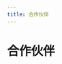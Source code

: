 ```yaml
---
title: 合作伙伴
---
```


# 合作伙伴
<template>
  <a-row :gutter="[32,16]">
      <a-col :span="6">
        <a-card hoverable style="width: 300px">
            <img
            slot="cover"
            alt="example"
            src="../.vuepress/public/img/peiqi.png"
            />
            <a-card-meta title="PeiQi文库">
            <a-avatar
                slot="avatar"
                src="/img/home.svg"
            />
            </a-card-meta>
        </a-card>
      </a-col>
      <a-col :span="6">
        <a-card hoverable style="width: 300px">
            <img
            slot="cover"
            alt="example"
            src="../.vuepress/public/img/image-20220313010144238.png"
            />
            <a-card-meta title="WgpSec">
            <a-avatar
                slot="avatar"
                src="https://wiki.wgpsec.org/assets/logo.svg"
            />
            </a-card-meta>
        </a-card>
      </a-col>
      <a-col :span="6">
        <a-card hoverable style="width: 300px">
            <img
            slot="cover"
            alt="example"
            src="../.vuepress/public/img/WX20220317-211458@2x.png"
            />
            <a-card-meta title="且听安全">
            <a-avatar
                slot="avatar"
                src="/img/qtaq.svg"
            />
            </a-card-meta>
        </a-card>
      </a-col>
      <a-col :span="6">
        <a-card hoverable style="width: 300px">
            <img
            slot="cover"
            alt="example"
            src="../.vuepress/public/img/WX20220317-212458@2x.png"
            />
            <a-card-meta title="阿乐你好">
            <a-avatar
                slot="avatar"
                src="/img/alnh.svg"
            />
            </a-card-meta>
        </a-card>
      </a-col>
  </a-row>
  <a-row :gutter="[32,16]">
      <a-col :span="6">
        <a-card hoverable style="width: 300px">
            <img
            slot="cover"
            alt="example"
            src="../.vuepress/public/img/WX20220318-133140@2x.png"
            />
            <a-card-meta title="红队ing">
            <a-avatar
                slot="avatar"
                src="/img/hding.svg"
            />
            </a-card-meta>
        </a-card>
      </a-col>
      <a-col :span="6">
        <a-card hoverable style="width: 300px">
            <img
            slot="cover"
            alt="example"
            src="../.vuepress/public/img/WX20220318-141511@2x.png"
            />
            <a-card-meta title="TeamsSix">
            <a-avatar
                slot="avatar"
                src="/img/teamssix.svg"
            />
            </a-card-meta>
        </a-card>
      </a-col>
      <a-col :span="6">
        <a-card hoverable style="width: 300px">
            <img
            slot="cover"
            alt="example"
            src="../.vuepress/public/img/image-20220318142047184.png"
            />
            <a-card-meta title="从零开始的回忆录">
            <a-avatar
                slot="avatar"
                src="/img/so.svg"
            />
            </a-card-meta>
        </a-card>
      </a-col>
      <a-col :span="6">
        <a-card hoverable style="width: 300px">
            <img
            slot="cover"
            alt="example"
            src="../.vuepress/public/img/image-20220318142626626.png"
            />
            <a-card-meta title="极梦C">
            <a-avatar
                slot="avatar"
                src="/img/jmc.svg"
            />
            </a-card-meta>
        </a-card>
      </a-col>
  </a-row>
  <a-row :gutter="[32,16]">
      <a-col :span="6">
        <a-card hoverable style="width: 300px">
            <img
            slot="cover"
            alt="example"
            src="../.vuepress/public/img/image-20220318151109751.png"
            />
            <a-card-meta title="Khan安全攻防实验室">
            <a-avatar
                slot="avatar"
                src="/img/khan.svg"
            />
            </a-card-meta>
        </a-card>
      </a-col>
      <a-col :span="6">
        <a-card hoverable style="width: 300px">
            <img
            slot="cover"
            alt="example"
            src="../.vuepress/public/img/image-20220318151511106.png"
            />
            <a-card-meta title="寻识安全">
            <a-avatar
                slot="avatar"
                src="/img/xsxx.svg"
            />
            </a-card-meta>
        </a-card>
      </a-col>
      <a-col :span="6">
        <a-card hoverable style="width: 300px">
            <img
            slot="cover"
            alt="example"
            src="../.vuepress/public/img/image-20220318164933443.png"
            />
            <a-card-meta title="洞见网安">
            <a-avatar
                slot="avatar"
                src="/img/djwa.svg"
            />
            </a-card-meta>
        </a-card>
      </a-col>
      <a-col :span="6">
        <a-card hoverable style="width: 300px">
            <img
            slot="cover"
            alt="example"
            src="../.vuepress/public/img/image-20220318175846901.png"
            />
            <a-card-meta title="弥天安全实验室">
            <a-avatar
                slot="avatar"
                src="/img/mtwa.svg"
            />
            </a-card-meta>
        </a-card>
      </a-col>
  </a-row>
  <a-row :gutter="[32,16]">
      <a-col :span="6">
        <a-card hoverable style="width: 300px">
            <img
            slot="cover"
            alt="example"
            src="../.vuepress/public/img/image-20220318180747675.png"
            />
            <a-card-meta title="太白安全实验室">
            <a-avatar
                slot="avatar"
                src="/img/tbanq.svg"
            />
            </a-card-meta>
        </a-card>
      </a-col>
      <a-col :span="6">
        <a-card hoverable style="width: 300px">
            <img
            slot="cover"
            alt="example"
            src="../.vuepress/public/img/image-20220318182353865.png"
            />
            <a-card-meta title="开普勒安全团队">
            <a-avatar
                slot="avatar"
                src="/img/kpl.svg"
            />
            </a-card-meta>
        </a-card>
      </a-col>
      <a-col :span="6">
        <a-card hoverable style="width: 300px">
            <img
            slot="cover"
            alt="example"
            src="../.vuepress/public/img/image-20220318182819617.png"
            />
            <a-card-meta title="封阳">
            <a-avatar
                slot="avatar"
                src="/img/fy.svg"
            />
            </a-card-meta>
        </a-card>
      </a-col>
      <a-col :span="6">
        <a-card hoverable style="width: 300px">
            <img
            slot="cover"
            alt="example"
            src="../.vuepress/public/img/image-20220318184615085.png"
            />
            <a-card-meta title="瓜神学习网络安全">
            <a-avatar
                slot="avatar"
                src="/img/gswl.svg"
            />
            </a-card-meta>
        </a-card>
      </a-col>
  </a-row>
  <a-row :gutter="[32,16]">
      <a-col :span="6">
        <a-card hoverable style="width: 300px">
            <img
            slot="cover"
            alt="example"
            src="../.vuepress/public/img/image-20220318185450158.png"
            />
            <a-card-meta title="8720攻防小队">
            <a-avatar
                slot="avatar"
                src="/img/8720.svg"
            />
            </a-card-meta>
        </a-card>
      </a-col>
      <a-col :span="6">
        <a-card hoverable style="width: 300px">
            <img
            slot="cover"
            alt="example"
            src="../.vuepress/public/img/image-20220318185918099.png"
            />
            <a-card-meta title="易东安全研究所">
            <a-avatar
                slot="avatar"
                src="/img/ydanq.svg"
            />
            </a-card-meta>
        </a-card>
      </a-col>
      <a-col :span="6">
        <a-card hoverable style="width: 300px">
            <img
            slot="cover"
            alt="example"
            src="../.vuepress/public/img/image-20220318191410005.png"
            />
            <a-card-meta title="CKCsec安全研究院">
            <a-avatar
                slot="avatar"
                src="/img/ckc.svg"
            />
            </a-card-meta>
        </a-card>
      </a-col>
      <a-col :span="6">
        <a-card hoverable style="width: 300px">
            <img
            slot="cover"
            alt="example"
            src="../.vuepress/public/img/image-20220318192630865.png"
            />
            <a-card-meta title="小生观察室">
            <a-avatar
                slot="avatar"
                src="/img/xsgc.svg"
            />
            </a-card-meta>
        </a-card>
      </a-col>
  </a-row>
  <a-row :gutter="[32,16]">
      <a-col :span="6">
        <a-card hoverable style="width: 300px">
            <img
            slot="cover"
            alt="example"
            src="../.vuepress/public/img/image-20220318193022079.png"
            />
            <a-card-meta title="Gaobai文库">
            <a-avatar
                slot="avatar"
                src="/img/gbwk.svg"
            />
            </a-card-meta>
        </a-card>
      </a-col>
      <a-col :span="6">
        <a-card hoverable style="width: 300px">
            <img
            slot="cover"
            alt="example"
            src="../.vuepress/public/img/image-20220318193400778.png"
            />
            <a-card-meta title="ZAC安全">
            <a-avatar
                slot="avatar"
                src="/img/zac.svg"
            />
            </a-card-meta>
        </a-card>
      </a-col>
      <a-col :span="6">
        <a-card hoverable style="width: 300px">
            <img
            slot="cover"
            alt="example"
            src="../.vuepress/public/img/image-20220321140559227.png"
            />
            <a-card-meta title="微步在线研究响应中心">
            <a-avatar
                slot="avatar"
                src="/img/wbzx.svg"
            />
            </a-card-meta>
        </a-card>
      </a-col>
  </a-row>
</template>


